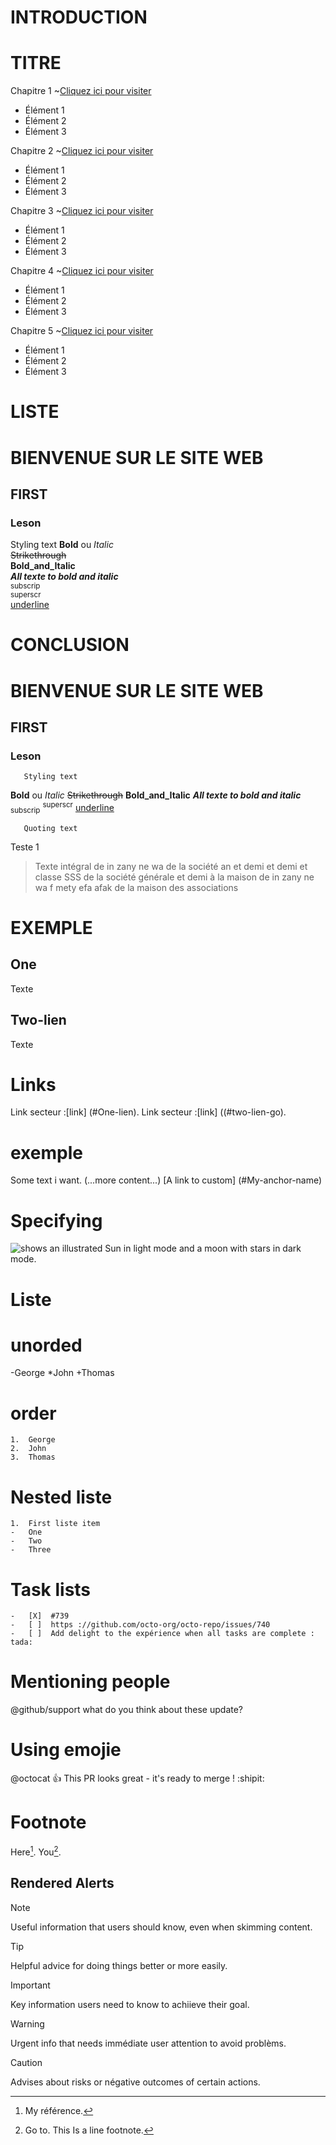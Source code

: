 # INTRODUCTION 
# TITRE
Chapitre 1 ~<a href="https://www.example.com">Cliquez ici pour visiter</a>
<ul>
	  <li>Élément 1</li>
	  <li>Élément 2</li>
	  <li>Élément 3</li>
	</ul>

Chapitre 2 ~<a href="https://www.example.com">Cliquez ici pour visiter</a>
<ul>
	  <li>Élément 1</li>
	  <li>Élément 2</li>
	  <li>Élément 3</li>
	</ul>

Chapitre 3 ~<a href="https://www.example.com">Cliquez ici pour visiter</a>
<ul>
	  <li>Élément 1</li>
	  <li>Élément 2</li>
	  <li>Élément 3</li>
	</ul>

Chapitre 4 ~<a href="https://www.example.com">Cliquez ici pour visiter</a>
<ul>
	  <li>Élément 1</li>
	  <li>Élément 2</li>
	  <li>Élément 3</li>
	</ul>

Chapitre 5 ~<a href="https://www.example.com">Cliquez ici pour visiter</a>
<ul>
	  <li>Élément 1</li>
	  <li>Élément 2</li>
	  <li>Élément 3</li>
	</ul>

# LISTE
# BIENVENUE SUR LE SITE WEB
## FIRST
### Leson 
Styling text
**Bold** ou _Italic_<br>
~~Strikethrough~~<br>
**Bold_and_Italic**<br>
***All texte to bold and italic***<br>
<sub>subscrip</sub><br>
<sup>superscr</sup><br>
<Ins>underline</ins>




# CONCLUSION
# BIENVENUE SUR LE SITE WEB
## FIRST
### Leson 
       Styling text
**Bold** ou _Italic_
~~Strikethrough~~
**Bold_and_Italic**
***All texte to bold and italic***
<sub>subscrip</sub>
<sup>superscr</sup>
<Ins>underline</ins>

       Quoting text 
Teste 1
> Texte intégral de in zany ne wa de la société an et demi et demi et classe SSS de la société générale et demi à la maison de in zany ne wa f mety efa afak de la maison des associations

# EXEMPLE 
## One
Texte
## Two-lien
Texte
# Links 
Link secteur :[link] (#One-lien).
Link secteur :[link] ((#two-lien-go).

# exemple 
<a name="My -anchor-name"></a>
Some text i want.
(...more content...)
[A link to custom] (#My-anchor-name)

# Specifying 
<picture>
<source media="(prefers-color-scheme: dark)" 
srcset="https ://user-image.githubusercontent.com/25423296/163456776-7f95b81a-f1ed-45f7-b7ab-8fa810d529fa.png">
<source media="(prefers-color-scheme: light)"
Srcset="https ://user-image.githubusercontent.com/25423296/163456779-a8556205-d0a5-45e2-ac17--42d089e3c3f8.png">
<Image alt="shows an illustrated Sun in light mode and a moon with stars in dark mode." src="https ://user-image.githubusercontent.com/25423296/163456779-a8556205-d0a5-45e2-ac17-42d089e3c3f8.png">
</picture>

# Liste
# unorded
-George
*John
+Thomas 
# order
	1.	George
	2.	John 
	3.	Thomas 

# Nested liste
	1.	First liste item 
	-	One
	-	Two
	-	Three
       
# Task lists
	-	[X]  #739
	-	[ ]  https ://github.com/octo-org/octo-repo/issues/740
	-	[ ]  Add delight to the expérience when all tasks are complete : tada:

# Mentioning people
@github/support what do you think about these update?
# Using emojie
@octocat :+1: This PR looks great  - it's ready to merge ! :shipit:

# Footnote
Here[^11].
You[^22].
[^11]: My référence.
[^22]: Go to. This Is a line footnote.

## Rendered Alerts
>[!NOTE]
>Useful information that users should know, even when skimming content.

>[!TIP]
>Helpful advice for doing things better or more easily.

>[!IMPORTANT]
>Key information users need to know to achiieve their goal.

>[!WARNING]
>Urgent info that needs immédiate user attention to avoid problèms.

>[!CAUTION]
>Advises about risks or négative outcomes of certain actions.







